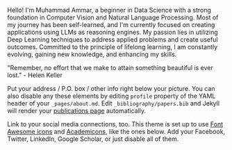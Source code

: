 Hello! I'm Muhammad Ammar, a beginner in Data Science with a strong foundation in Computer Vision and Natural Language Processing. Most of my journey has been self-learned, and I'm currently focused on creating applications using LLMs as reasoning engines. My passion lies in utilizing Deep Learning techniques to address applied problems and create useful outcomes. Committed to the principle of lifelong learning, I am constantly evolving, gaining new knowledge, and enhancing my skills.

"Remember, no effort that we make to attain something beautiful is ever lost." - Helen Keller

Put your address / P.O. box / other info right below your picture. You can also disable any these elements by editing `profile` property of the YAML header of your `_pages/about.md`. Edit `_bibliography/papers.bib` and Jekyll will render your [publications page](/al-folio/publications/) automatically.

Link to your social media connections, too. This theme is set up to use [Font Awesome icons](https://fontawesome.com/) and [Academicons](https://jpswalsh.github.io/academicons/), like the ones below. Add your Facebook, Twitter, LinkedIn, Google Scholar, or just disable all of them.